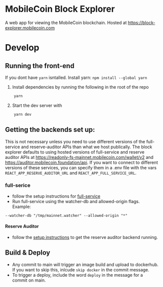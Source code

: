 # MobileCoin Block Explorer

A web app for viewing the MobileCoin blockchain.
Hosted at https://block-explorer.mobilecoin.com

# Develop

## Running the front-end

If you dont have `yarn` isntalled. Install yarn: `npm install --global yarn`

1. Install dependencies by running the following in the root of the repo

```sh
    yarn
```

2. Start the dev server with

```sh
    yarn dev
```

## Getting the backends set up:

This is not necessary unless you need to use different versions of the full-service and reserve-auditor APIs than what we host publically.
The block explorer defaults to using hosted versions of full-service and reserve auditor APIs at https://readonly-fs-mainnet.mobilecoin.com/wallet/v2 and https://auditor.mobilecoin.foundation/api. If you want to connect to different versions of these services, you can specify them in a .env file with the vars `REACT_APP_RESERVE_AUDITOR_URL` and `REACT_APP_FULL_SERVICE_URL`.

### full-serice

-   follow the setup instructions for [full-service](https://github.com/mobilecoinofficial/full-service#usage-and-documentation)
-   Run full-service using the watcher-db and allowed-origin flags. Example:

```
--watcher-db "/tmp/mainnet.watcher" --allowed-origin "*"
```

#### Reserve Auditor

-   follow the [setup instructions](https://github.com/mobilecoinofficial/reserve-auditor/blob/main/BUILD.md) to get the reserve auditor backend running.

## Build & Deploy

-   Any commit to main will trigger an image build and upload to dockerhub. If you want to skip this, inlcude `skip docker` in the commit message.
-   To trigger a deploy, include the word `deploy` in the message for a commit on main.
